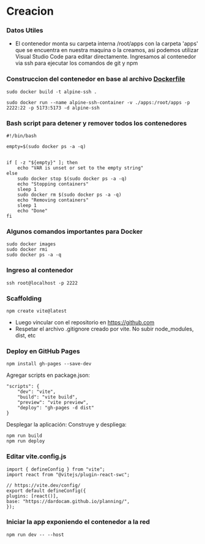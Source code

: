 # Creacion

### Datos Utiles
- El contenedor monta su carpeta interna /root/apps con la carpeta 'apps' que se encuentra en nuestra maquina o la creamos, asi podemos utilizar Visual Studio Code para editar directamente. Ingresamos al contenedor via ssh para ejecutar los comandos de git y npm

### Construccion del contenedor en base al archivo [Dockerfile](fileDocker.md)

    sudo docker build -t alpine-ssh .

    sudo docker run --name alpine-ssh-container -v ./apps:/root/apps -p 2222:22 -p 5173:5173 -d alpine-ssh



### Bash script para detener y remover todos los contenedores 

    #!/bin/bash

    empty=$(sudo docker ps -a -q)


    if [ -z "${empty}" ]; then
        echo "VAR is unset or set to the empty string"
    else
        sudo docker stop $(sudo docker ps -a -q)
        echo "Stopping containers"
        sleep 1
        sudo docker rm $(sudo docker ps -a -q)
        echo "Removing containers"
        sleep 1
        echo "Done"
    fi

### Algunos comandos importantes para Docker
    sudo docker images
    sudo docker rmi
    sudo docker ps -a -q


### Ingreso al contenedor
    ssh root@localhost -p 2222


### Scaffolding
    npm create vite@latest

- Luego vincular con el repositorio en https://github.com
- Respetar el archivo .gitignore creado por vite. No subir node_modules, dist, etc

### Deploy en GitHub Pages

    npm install gh-pages --save-dev

Agregar scripts en package.json:

    "scripts": {
        "dev": "vite",
        "build": "vite build",
        "preview": "vite preview",
        "deploy": "gh-pages -d dist"
    }

Desplegar la aplicación: Construye y despliega:

    npm run build
    npm run deploy




### Editar vite.config.js
    import { defineConfig } from "vite";
    import react from "@vitejs/plugin-react-swc";

    // https://vite.dev/config/
    export default defineConfig({
    plugins: [react()],
    base: "https://dardocam.github.io/planning/",
    });

### Iniciar la app exponiendo el contenedor a la red

    npm run dev -- --host